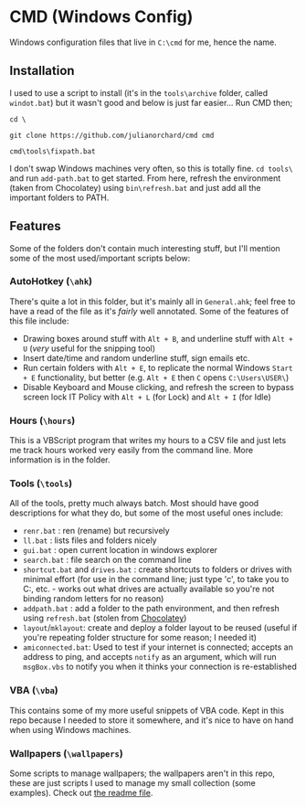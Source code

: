 # CMD (Windows Config)

Windows configuration files that live in `C:\cmd` for me, hence the name.

## Installation

I used to use a script to install (it's in the
`tools\archive` folder, called `windot.bat`) but
it wasn't good and below is just far easier... Run
CMD then;

`cd \`

`git clone https://github.com/julianorchard/cmd cmd`

`cmd\tools\fixpath.bat`

I don't swap Windows machines very often, so this
is totally fine. `cd tools\` and run `add-path.bat` to get started. From here,
refresh the environment (taken from Chocolatey) using `bin\refresh.bat` and
just add all the important folders to PATH.

## Features

Some of the folders don't contain much interesting stuff, but I'll mention some
of the most used/important scripts below: 

### AutoHotkey (`\ahk`)

There's quite a lot in this folder, but it's mainly all in `General.ahk`; feel
free to have a read of the file as it's *fairly* well annotated. Some of the
features of this file include: 

- Drawing boxes around stuff with `Alt + B`, and
    underline stuff with `Alt + U` (*very* useful for the
    snipping tool)
- Insert date/time and random underline stuff,
    sign emails etc.
- Run certain folders with `Alt + E`, to replicate
    the normal Windows `Start + E` functionality,
    but better (e.g. `Alt + E` then `C` opens `C:\Users\USER\`)
- Disable Keyboard and Mouse clicking, and refresh the screen to bypass screen
lock IT Policy with `Alt + L` (for Lock) and `Alt + I` (for Idle)

### Hours (`\hours`)

This is a VBScript program that writes my hours to a CSV file and just lets me
track hours worked very easily from the command line. More information is in the
folder.

### Tools (`\tools`)

All of the tools, pretty much always batch. Most should have good descriptions for what they do, but some of the most useful ones include:

- `renr.bat` : ren (rename) but recursively
- `ll.bat` : lists files and folders nicely
- `gui.bat` : open current location in windows explorer
- `search.bat` : file search on the command line
- `shortcut.bat` and `drives.bat` : create shortcuts to folders or drives with minimal effort (for use in the command line; just type 'c', to take you to C:\, etc. - works out what drives are actually available so you're not binding random letters for no reason)
- `addpath.bat` : add a folder to the path environment, and then refresh using `refresh.bat` (stolen from [Chocolatey](https://github.com/chocolatey/choco/blob/b6495f72d1f2b9901747d857467c4ed3f7306391/src/chocolatey.resources/redirects/RefreshEnv.cmd))
- `layout`/`mklayout`: create and deploy a folder
    layout to be reused (useful if you're
    repeating folder structure for some reason; I
    needed it)
- `amiconnected.bat`: Used to test if your internet is
    connected; accepts an address to ping, and accepts
    `notify` as an argument, which will run
    `msgBox.vbs` to notify you when it thinks your
    connection is re-established

### VBA (`\vba`)

This contains some of my more useful snippets of VBA code. Kept in this repo
because I needed to store it somewhere, and it's nice to have on hand when using
Windows machines. 

### Wallpapers (`\wallpapers`)

Some scripts to manage wallpapers; the wallpapers aren't in this repo, these are
just scripts I used to manage my small collection (some examples). Check out
[the readme file](wallpapers/).
